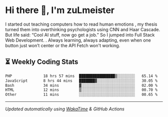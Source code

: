 # Hi there 👋, I'm zuLmeister

I started out teaching computers how to read human emotions , my thesis turned them into overthinking psychologists using CNN and Haar Cascade.
But life said: “Cool AI stuff, now go get a job.” So I jumped into Full Stack Web Development. .
Always learning, always adapting, even when one button just won’t center or the API Fetch won't working.

## ⏳ Weekly Coding Stats
<!--START_SECTION:waka-->

```txt
PHP              18 hrs 57 mins  ████████████████▒░░░░░░░░   65.14 %
JavaScript       8 hrs 44 mins   ███████▓░░░░░░░░░░░░░░░░░   30.05 %
Bash             34 mins         ▓░░░░░░░░░░░░░░░░░░░░░░░░   02.00 %
HTML             12 mins         ▒░░░░░░░░░░░░░░░░░░░░░░░░   00.70 %
Other            11 mins         ░░░░░░░░░░░░░░░░░░░░░░░░░   00.65 %
```

<!--END_SECTION:waka-->

---
*Updated automatically using [WakaTime](https://wakatime.com/) & GitHub Actions*
